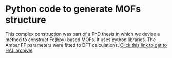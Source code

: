 # Python code to generate MOFs structure


This complex construction was part of a PhD thesis in which we devise a method to construct Fe(bpy) based MOFs. It uses python libraries. The Amber FF parameters were fitted to DFT calculations. [Click this link to get to HAL archive!](https://hal.archives-ouvertes.fr/tel-02058650)
